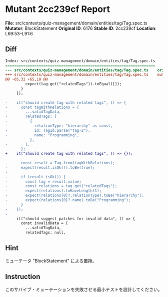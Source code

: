 # Mutant 2cc239cf Report

**File**: src/contexts/quiz-management/domain/entities/tag/Tag.spec.ts
**Mutator**: BlockStatement
**Original ID**: 6176
**Stable ID**: 2cc239cf
**Location**: L69:53–L91:6

## Diff

```diff
Index: src/contexts/quiz-management/domain/entities/tag/Tag.spec.ts
===================================================================
--- src/contexts/quiz-management/domain/entities/tag/Tag.spec.ts	original
+++ src/contexts/quiz-management/domain/entities/tag/Tag.spec.ts	mutated #6176
@@ -65,32 +65,10 @@
         expect(tag.get("relatedTags")).toEqual([]);
       }
     });
 
-    it("should create tag with related tags", () => {
-      const tagWithRelations = {
-        ...validTagData,
-        relatedTags: [
-          {
-            relationType: "hierarchy" as const,
-            id: TagId.parse("tag-2"),
-            name: "Programming",
-          },
-        ],
-      };
+    it("should create tag with related tags", () => {});
 
-      const result = Tag.from(tagWithRelations);
-      expect(result.isOk()).toBe(true);
-
-      if (result.isOk()) {
-        const tag = result.value;
-        const relations = tag.get("relatedTags");
-        expect(relations).toHaveLength(1);
-        expect(relations[0]?.relationType).toBe("hierarchy");
-        expect(relations[0]?.name).toBe("Programming");
-      }
-    });
-
     it("should suggest patches for invalid data", () => {
       const invalidData = {
         ...validTagData,
         relatedTags: null,
```

## Hint

ミューテータ "BlockStatement" による置換。

## Instruction

このサバイブ・ミューテーションを失敗させる最小テストを設計してください。
